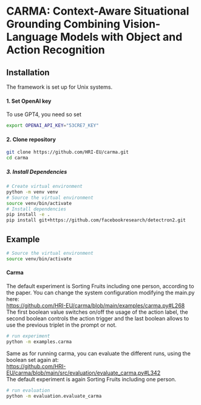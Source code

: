 # CARMA: Context-Aware Situational Grounding Combining Vision-Language Models with Object and Action Recognition

## Installation

The framework is set up for Unix systems.

#### 1. Set OpenAI key
To use GPT4, you need so set
```bash
export OPENAI_API_KEY="53CRE7_KEY"
```

#### 2. Clone repository
```bash
git clone https://github.com/HRI-EU/carma.git
cd carma
```

##### 3. Install Dependencies

```bash
# Create virtual environment
python -m venv venv
# Source the virtual environment
source venv/bin/activate
# Install dependencies
pip install -e .
pip install git+https://github.com/facebookresearch/detectron2.git
```

## Example

```bash
# Source the virtual environment
source venv/bin/activate
```

#### Carma
The default experiment is Sorting Fruits including one person, according to the paper.
You can change the system configuration modifying the main.py here: \
https://github.com/HRI-EU/carma/blob/main/examples/carma.py#L268 \
The first boolean value switches on/off the usage of the action label, the second boolean controls the action trigger and 
the last boolean allows to use the previous triplet in the prompt or not.

``` bash
# run experiment
python -m examples.carma
```

Same as for running carma, you can evaluate the different runs, using the boolean set again at: \
https://github.com/HRI-EU/carma/blob/main/src/evaluation/evaluate_carma.py#L342 \
The default experiment is again Sorting Fruits including one person.

``` bash
# run evaluation
python -m evaluation.evaluate_carma
```